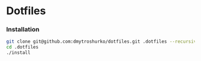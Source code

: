 # Dotfiles

### Installation

```sh
git clone git@github.com:dmytroshurko/dotfiles.git .dotfiles --recursive
cd .dotfiles
./install
```
